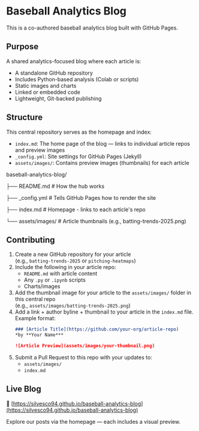 # Baseball Analytics Blog

This is a co-authored baseball analytics blog built with GitHub Pages.

## Purpose

A shared analytics-focused blog where each article is:

- A standalone GitHub repository
- Includes Python-based analysis (Colab or scripts)
- Static images and charts
- Linked or embedded code
- Lightweight, Git-backed publishing

## Structure

This central repository serves as the homepage and index:

- `index.md`: The home page of the blog — links to individual article repos and preview images
- `_config.yml`: Site settings for GitHub Pages (Jekyll)
- `assets/images/`: Contains preview images (thumbnails) for each article

baseball-analytics-blog/

├── README.md # How the hub works

├── _config.yml # Tells GitHub Pages how to render the site

├── index.md # Homepage - links to each article's repo

└── assets/images/ # Article thumbnails (e.g., batting-trends-2025.png)


## Contributing

1. Create a new GitHub repository for your article  
   (e.g., `batting-trends-2025` or `pitching-heatmaps`)
2. Include the following in your article repo:
   - `README.md` with article content
   - Any `.py` or `.ipynb` scripts
   - Charts/images
3. Add the thumbnail image for your article to the `assets/images/` folder in this central repo  
   (e.g., `assets/images/batting-trends-2025.png`)
4. Add a link + author byline + thumbnail to your article in the `index.md` file.  
   Example format:
   ```markdown
   ### [Article Title](https://github.com/your-org/article-repo)
   *by **Your Name***

   ![Article Preview](assets/images/your-thumbnail.png)
   
5. Submit a Pull Request to this repo with your updates to:
   - `assets/images/`
   - `index.md`

## Live Blog

🔗 [https://silvesco94.github.io/baseball-analytics-blog](https://silvesco94.github.io/baseball-analytics-blog)

Explore our posts via the homepage — each includes a visual preview.

